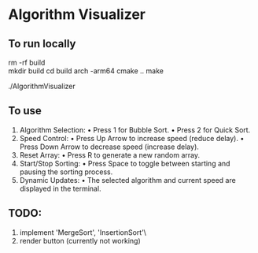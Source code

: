 # Algorithm Visualizer
## To run locally
rm -rf build         
mkdir build
cd build
arch -arm64 cmake ..
make

./AlgorithmVisualizer

## To use
1.	Algorithm Selection:
•	Press 1 for Bubble Sort.
•	Press 2 for Quick Sort.
2.	Speed Control:
•	Press Up Arrow to increase speed (reduce delay).
•	Press Down Arrow to decrease speed (increase delay).
3.	Reset Array:
•	Press R to generate a new random array.
4.	Start/Stop Sorting:
•	Press Space to toggle between starting and pausing the sorting process.
5.	Dynamic Updates:
•	The selected algorithm and current speed are displayed in the terminal.

## TODO:
1. implement 'MergeSort', 'InsertionSort'\
2. render button (currently not working)